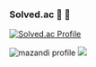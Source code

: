 ### Solved.ac 💛 👋
[![Solved.ac Profile](http://mazassumnida.wtf/api/v2/generate_badge?boj=kys1130)](https://solved.ac/kys1130/)

![mazandi profile](http://mazandi.herokuapp.com/api?handle={kys1130}&theme=cold)
<img src="http://mazandi.herokuapp.com/api?handle={kys1130}&theme=cold"/>
<!--
**zpqmdh/zpqmdh** is a ✨ _special_ ✨ repository because its `README.md` (this file) appears on your GitHub profile.

Here are some ideas to get you started:

- 🔭 I’m currently working on ...
- 🌱 I’m currently learning ...
- 👯 I’m looking to collaborate on ...
- 🤔 I’m looking for help with ...
- 💬 Ask me about ...
- 📫 How to reach me: ...
- 😄 Pronouns: ...
- ⚡ Fun fact: ...
-->
